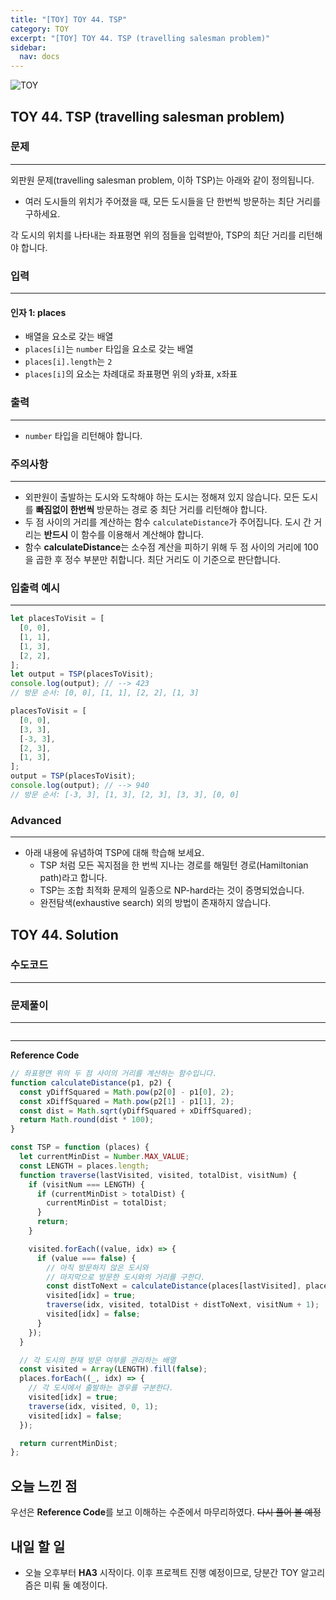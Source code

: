 ```yaml
---
title: "[TOY] TOY 44. TSP"
category: TOY
excerpt: "[TOY] TOY 44. TSP (travelling salesman problem)"
sidebar:
  nav: docs
---
```


![TOY](https://user-images.githubusercontent.com/83164003/131701318-f0ff36c4-1fcc-4f21-b978-18a9d8ec3386.jpg)
## TOY 44. TSP (travelling salesman problem)
### 문제
---
외판원 문제(travelling salesman problem, 이하 TSP)는 아래와 같이 정의됩니다.

- 여러 도시들의 위치가 주어졌을 때, 모든 도시들을 단 한번씩 방문하는 최단 거리를 구하세요.

각 도시의 위치를 나타내는 좌표평면 위의 점들을 입력받아, TSP의 최단 거리를 리턴해야 합니다.

### 입력
---
#### 인자 1: places
- 배열을 요소로 갖는 배열
- `places[i]`는 `number` 타입을 요소로 갖는 배열
- `places[i].length`는 `2`
- `places[i]`의 요소는 차례대로 좌표평면 위의 y좌표, x좌표


### 출력
---
- `number` 타입을 리턴해야 합니다.

### 주의사항
---
- 외판원이 출발하는 도시와 도착해야 하는 도시는 정해져 있지 않습니다. 모든 도시를 **빠짐없이 한번씩** 방문하는 경로 중 최단 거리를 리턴해야 합니다.
- 두 점 사이의 거리를 계산하는 함수 `calculateDistance`가 주어집니다. 도시 간 거리는 **반드시** 이 함수를 이용해서 계산해야 합니다.
- 함수 **calculateDistance**는 소수점 계산을 피하기 위해 두 점 사이의 거리에 100을 곱한 후 정수 부분만 취합니다. 최단 거리도 이 기준으로 판단합니다.


### 입출력 예시
---
```javascript
let placesToVisit = [
  [0, 0],
  [1, 1],
  [1, 3],
  [2, 2],
];
let output = TSP(placesToVisit);
console.log(output); // --> 423
// 방문 순서: [0, 0], [1, 1], [2, 2], [1, 3]

placesToVisit = [
  [0, 0],
  [3, 3],
  [-3, 3],
  [2, 3],
  [1, 3],
];
output = TSP(placesToVisit);
console.log(output); // --> 940
// 방문 순서: [-3, 3], [1, 3], [2, 3], [3, 3], [0, 0]

```
### Advanced
---

- 아래 내용에 유념하여 TSP에 대해 학습해 보세요.
  - TSP 처럼 모든 꼭지점을 한 번씩 지나는 경로를 해밀턴 경로(Hamiltonian path)라고 합니다.
  - TSP는 조합 최적화 문제의 일종으로 NP-hard라는 것이 증명되었습니다.
  - 완전탐색(exhaustive search) 외의 방법이 존재하지 않습니다.

## TOY 44. Solution
### 수도코드
---

### 문제풀이 
---

```javascript

```
--- 

**Reference Code**
```javascript
// 좌표평면 위의 두 점 사이의 거리를 계산하는 함수입니다.
function calculateDistance(p1, p2) {
  const yDiffSquared = Math.pow(p2[0] - p1[0], 2);
  const xDiffSquared = Math.pow(p2[1] - p1[1], 2);
  const dist = Math.sqrt(yDiffSquared + xDiffSquared);
  return Math.round(dist * 100);
}

const TSP = function (places) {
  let currentMinDist = Number.MAX_VALUE;
  const LENGTH = places.length;
  function traverse(lastVisited, visited, totalDist, visitNum) {
    if (visitNum === LENGTH) {
      if (currentMinDist > totalDist) {
        currentMinDist = totalDist;
      }
      return;
    }

    visited.forEach((value, idx) => {
      if (value === false) {
        // 아직 방문하지 않은 도시와
        // 마지막으로 방문한 도시와의 거리를 구한다.
        const distToNext = calculateDistance(places[lastVisited], places[idx]);
        visited[idx] = true;
        traverse(idx, visited, totalDist + distToNext, visitNum + 1);
        visited[idx] = false;
      }
    });
  }

  // 각 도시의 현재 방문 여부를 관리하는 배열
  const visited = Array(LENGTH).fill(false);
  places.forEach((_, idx) => {
    // 각 도시에서 출발하는 경우를 구분한다.
    visited[idx] = true;
    traverse(idx, visited, 0, 1);
    visited[idx] = false;
  });

  return currentMinDist;
};
```

## 오늘 느낀 점

우선은 **Reference Code**를 보고 이해하는 수준에서 마무리하였다.  ~~다시 풀어 볼 예정~~

## 내일 할 일
- 오늘 오후부터 **HA3** 시작이다. 이후 프로젝트 진행 예정이므로, 당분간 TOY 알고리즘은 미뤄 둘 예정이다.

